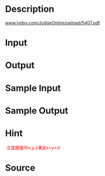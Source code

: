 
# Description

<div class="content"><p><a href="http://www.lydsy.com/JudgeOnline/upload/5407.pdf">www.lydsy.com/JudgeOnline/upload/5407.pdf</a></p></div>

# Input

<div class="content"></div>

# Output

<div class="content"></div>

# Sample Input

<div class="content"><span class="sampledata"></span></div>

# Sample Output

<div class="content"><span class="sampledata"></span></div>

# Hint

<div class="content"><p></p><p><span style="color: rgb(255, 0, 0);"> 注意题面中x,y,z满足x&lt;y&lt;z!</span></p><p></p></div>

# Source

<div class="content"><p><a href="problemset.php?search="></a></p></div>

